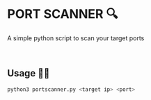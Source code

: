 # PORT SCANNER 🔍

A simple python script to scan your target ports

<br>

## Usage 👷‍♂️

```bash
python3 portscanner.py <target ip> <port>
```

